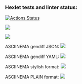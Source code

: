 ### Hexlet tests and linter status:
[![Actions Status](https://github.com/sweetsk8er/frontend-project-46/workflows/hexlet-check/badge.svg)](https://github.com/sweetsk8er/frontend-project-46/actions)

<a href="https://codeclimate.com/github/sweetsk8er/frontend-project-46/maintainability"><img src="https://api.codeclimate.com/v1/badges/2d8d43504caafb7a8ad1/maintainability" /></a>

<a href="https://codeclimate.com/github/sweetsk8er/frontend-project-46/test_coverage"><img src="https://api.codeclimate.com/v1/badges/2d8d43504caafb7a8ad1/test_coverage" /></a>

ASCIINEMA gendiff JSON:
<a href="https://asciinema.org/a/wvXmCVgfD7mJNZvByz2CXHM9q" target="_blank"><img src="https://asciinema.org/a/wvXmCVgfD7mJNZvByz2CXHM9q.svg" /></a>

ASCIINEMA gendiff YAML:
<a href="https://asciinema.org/a/zMBKpKHyZVuLQ522sUADqwFxp" target="_blank"><img src="https://asciinema.org/a/zMBKpKHyZVuLQ522sUADqwFxp.svg" /></a>

ASCIINEMA stylish format:
<a href="https://asciinema.org/a/6aNnVbgxXlak9LWV7Fg2LlPmp" target="_blank"><img src="https://asciinema.org/a/6aNnVbgxXlak9LWV7Fg2LlPmp.svg" /></a>

ASCIINEMA PLAIN format:
<a href="https://asciinema.org/a/aGZFJ0nAfdZ1alsM6RSWWpL2G" target="_blank"><img src="https://asciinema.org/a/aGZFJ0nAfdZ1alsM6RSWWpL2G.svg" /></a>
